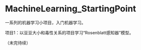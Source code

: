# MachineLearning_StartingPoint
一系列的机器学习小项目，入门机器学习。  


    
项目1：以豆豆大小和毒性关系的项目学习“Rosenblatt感知器”模型。  


    
（未完待续）
